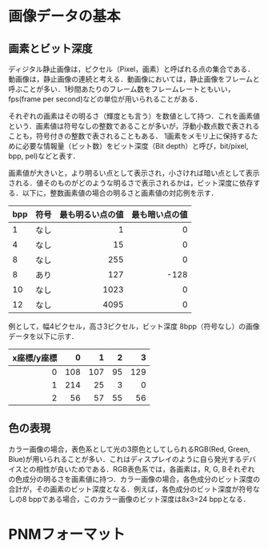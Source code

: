 # 画像データの基本
## 画素とビット深度
ディジタル静止画像は，ピクセル（Pixel，画素）と呼ばれる点の集合である．動画像は，静止画像の連続と考える．動画像においては，静止画像をフレームと呼ぶことが多い．1秒間あたりのフレーム数をフレームレートともいい，fps(frame per second)などの単位が用いられることがある．

それぞれの画素はその明るさ（輝度とも言う）を数値として持つ．これを画素値という．画素値は符号なしの整数であることが多いが，浮動小数点数で表されることも，符号付きの整数で表されることもある．
1画素をメモリ上に保持するために必要な情報量（ビット数）をビット深度（Bit depth）と呼び，bit/pixel, bpp, pel)などと表す．

画素値が大きいと，より明るい点として表示され，小さければ暗い点として表示される．値そのものがどのような明るさで表示されるかは，ビット深度に依存する．以下に，整数画素値の場合の明るさと画素値の対応例を示す．

|bpp|符号|最も明るい点の値|最も暗い点の値|
|---|---|---:|---:|
|1|なし|1|0|
|4|なし|15|0|
|8|なし|255|0|
|8|あり|127|-128|
|10|なし|1023|0|
|12|なし|4095|0|

例として，幅4ピクセル，高さ3ピクセル，ビット深度 8bpp（符号なし）の画像データを以下に示す．

|x座標/y座標|0|1|2|3|
|---:|---:|---:|---:|---:|
|0|108|107|95|129|
|1|214|25|3|0|
|2|56|57|55|56|

## 色の表現
カラー画像の場合，表色系として光の3原色としてしられるRGB(Red, Green, Blue)が用いられることが多い．これはディスプレイのように自ら発光するデバイスとの相性が良いためである．RGB表色系では，各画素は，R, G, Bそれぞれの色成分の明るさを画素値に持つ．カラー画像の場合，各色成分のビット深度の合計が，その画素のビット深度となる．例えば，各色成分のビット深度が符号なしの8 bppである場合，このカラー画像のビット深度は8x3=24 bppとなる．

# PNMフォーマット

